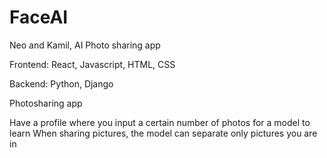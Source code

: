 # FaceAI
Neo and Kamil, AI Photo sharing app

Frontend: React, Javascript, HTML, CSS

Backend: Python, Django

Photosharing app

Have a profile where you input a certain number of photos for a model to learn
When sharing pictures, the model can separate only pictures you are in
